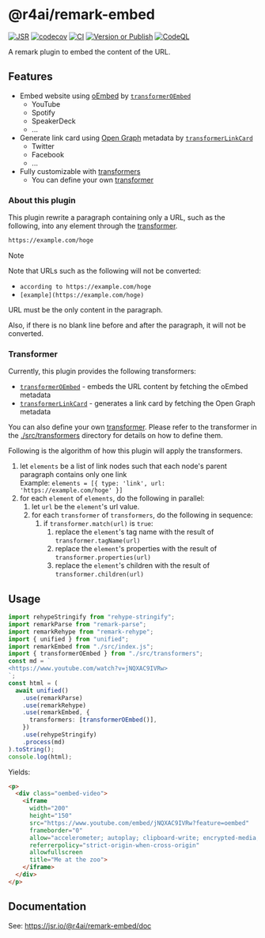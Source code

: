 # @r4ai/remark-embed

[![JSR](https://jsr.io/badges/@r4ai/remark-embed)](https://jsr.io/@r4ai/remark-embed)
[![codecov](https://codecov.io/gh/r4ai/remark-embed/graph/badge.svg?token=B9EZXC0PR8)](https://codecov.io/gh/r4ai/remark-embed)
[![CI](https://github.com/r4ai/remark-embed/actions/workflows/ci.yml/badge.svg)](https://github.com/r4ai/remark-embed/actions/workflows/ci.yml)
[![Version or Publish](https://github.com/r4ai/remark-embed/actions/workflows/changeset-version.yml/badge.svg)](https://github.com/r4ai/remark-embed/actions/workflows/changeset-version.yml)
[![CodeQL](https://github.com/r4ai/remark-embed/actions/workflows/github-code-scanning/codeql/badge.svg)](https://github.com/r4ai/remark-embed/actions/workflows/github-code-scanning/codeql)

A remark plugin to embed the content of the URL.

## Features

- Embed website using [oEmbed](https://en.wikipedia.org/wiki/OEmbed) by [`transformerOEmbed`](https://jsr.io/@r4ai/remark-embed/doc/transformers/~/transformerOEmbed)
  - YouTube
  - Spotify
  - SpeakerDeck
  - ...
- Generate link card using [Open Graph](https://ogp.me/) metadata by [`transformerLinkCard`](https://jsr.io/@r4ai/remark-embed/doc/transformers/~/transformerLinkCard)
  - Twitter
  - Facebook
  - ...
- Fully customizable with [transformers](https://jsr.io/@r4ai/remark-embed/doc/~/RemarkEmbedOptions.transformers)
  - You can define your own [transformer](https://jsr.io/@r4ai/remark-embed/doc/~/Transformer)

### About this plugin

This plugin rewrite a paragraph containing only a URL, such as the following, into any element through the [transformer](https://jsr.io/@r4ai/remark-embed/doc/~/Transformer).

```md
https://example.com/hoge
```

> [!note]
> Note that URLs such as the following will not be converted:
>
> - `according to https://example.com/hoge`
> - `[example](https://example.com/hoge)`
>
> URL must be the only content in the paragraph.
>
> Also, if there is no blank line before and after the paragraph, it will not be converted.

### Transformer

Currently, this plugin provides the following transformers:

- [`transformerOEmbed`](https://jsr.io/@r4ai/remark-embed/doc/transformers/~/transformerOEmbed) - embeds the URL content by fetching the oEmbed metadata
- [`transformerLinkCard`](https://jsr.io/@r4ai/remark-embed/doc/transformers/~/transformerLinkCard) - generates a link card by fetching the Open Graph metadata

You can also define your own [transformer](https://jsr.io/@r4ai/remark-embed/doc/~/Transformer). Please refer to the transformer in the [./src/transformers](./src/transformers) directory for details on how to define them.

Following is the algorithm of how this plugin will apply the transformers.

1. let `elements` be a list of link nodes such that each node's parent paragraph contains only one link\
   Example: `elements = [{ type: 'link', url: 'https://example.com/hoge' }]`
2. for each `element` of `elements`, do the following in parallel:
   1. let `url` be the `element`'s url value.
   2. for each `transformer` of `transformers`, do the following in sequence:
      1. if `transformer.match(url)` is `true`:
         1. replace the `element`'s tag name with the result of `transformer.tagName(url)`
         2. replace the `element`'s properties with the result of `transformer.properties(url)`
         3. replace the `element`'s children with the result of `transformer.children(url)`

## Usage

```ts
import rehypeStringify from "rehype-stringify";
import remarkParse from "remark-parse";
import remarkRehype from "remark-rehype";
import { unified } from "unified";
import remarkEmbed from "./src/index.js";
import { transformerOEmbed } from "./src/transformers";
const md = `
<https://www.youtube.com/watch?v=jNQXAC9IVRw>
`;
const html = (
  await unified()
    .use(remarkParse)
    .use(remarkRehype)
    .use(remarkEmbed, {
      transformers: [transformerOEmbed()],
    })
    .use(rehypeStringify)
    .process(md)
).toString();
console.log(html);
```

Yields:

```html
<p>
  <div class="oembed-video">
    <iframe
      width="200"
      height="150"
      src="https://www.youtube.com/embed/jNQXAC9IVRw?feature=oembed"
      frameborder="0"
      allow="accelerometer; autoplay; clipboard-write; encrypted-media; gyroscope; picture-in-picture; web-share"
      referrerpolicy="strict-origin-when-cross-origin"
      allowfullscreen
      title="Me at the zoo">
    </iframe>
  </div>
</p>
```

## Documentation

See: <https://jsr.io/@r4ai/remark-embed/doc>
